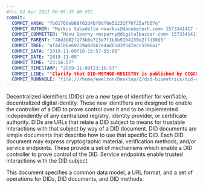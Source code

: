 ```yaml
---
#Fri 02 Apr 2021 06:05:35 AM UTC
commit:
  COMMIT_HASH: "fb01760eb88f62d4bf0df6e51232f76f25afb57e"
  COMMIT_AUTHOR: "Markus Sabadello <markus@danubetech.com> 1573341417 +0400"
  COMMIT_COMMITTER: "Manu Sporny <msporny@digitalbazaar.com> 1573341417 -0500"
  COMMIT_PARENT: "48d3982f173b0e715e7f1b8b9154150e2ffd30d5"
  COMMIT_TREE: "af4d1b6e69259a0d567e4ad65d3fb47ecc5596a1"
  COMMIT_DATA: "2019-11-09T18:16:57-05:00"
  COMMIT_DATE: "2019-11-09"
  COMMIT_TIME: "23:16:57"
  COMMIT_TIMESTAMP: "2019-11-09T23:16:57"
  COMMIT_LINE: ""Clarify that DID-METHOD-REGISTRY is published by CCGCOMMA not DVCG."
  COMMIT_RUNNABLE: "file:///home/ewelton/Desktop/I/did-biometrics/did-core-dataset/analysis/gitinfo/fb01760eb88f62d4bf0df6e51232f76f25afb57e/snapshot/index.html"
---
```


<section id="abstract">
<p>
<a>Decentralized identifiers</a> (DIDs) are a new type of identifier for
verifiable, decentralized digital identity. These new identifiers
are designed to enable the controller of a <a>DID</a> to prove control over
it and to be implemented independently of any centralized registry,
identity provider, or certificate authority. <a>DIDs</a> are URLs that relate
a <a>DID subject</a> to means for trustable interactions with that subject by way
of a <a>DID document</a>. <a>DID documents</a> are simple documents that describe how
to use that specific <a>DID</a>. Each <a>DID document</a> may express cryptographic
material, verification methods, and/or <a>service endpoints</a>. These provide
a set of mechanisms which enable a <a>DID controller</a> to prove control of the
<a>DID</a>. <a>Service endpoints</a> enable trusted interactions with the <a>DID
subject</a>.
    </p>
<p>
This document specifies a common data model, a URL format, and a set of operations for
<a>DIDs</a>, DID documents, and DID methods.
    </p>
</section>
